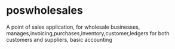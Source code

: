 # poswholesales
A point of sales application, for wholesale businesses, manages,invoicing,purchases,inventory,customer,ledgers for both customers and suppliers, basic accounting
